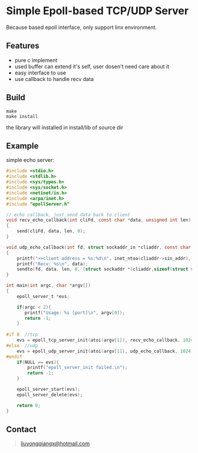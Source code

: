 # Simple Epoll-based  TCP/UDP Server
Because based epoll interface, only support linx environment.
## Features
- pure c implement
- used buffer can extend it's self, user dosen't need care about it
- easy interface to use
- use callback to handle recv data

## Build
``` shell
make
make install
```
the library will installed in install/lib of source dir

## Example
simple echo server:
``` c
#include <stdio.h>
#include <stdlib.h>
#include <sys/types.h>
#include <sys/socket.h>
#include <netinet/in.h>
#include <arpa/inet.h>
#include "epollServer.h"

// echo callback, just send data back to client
void recv_echo_callback(int cliFd, const char *data, unsigned int len)
{
    send(cliFd, data, len, 0);
}

void udp_echo_callback(int fd, struct sockaddr_in *cliaddr, const char *data, unsigned int len)
{
    printf(">>client address = %s:%d\n", inet_ntoa(cliaddr->sin_addr), ntohs(cliaddr->sin_port));
    printf("Recv: %s\n", data);
    sendto(fd, data, len, 0, (struct sockaddr *)cliaddr,sizeof(struct sockaddr_in)); 
}

int main(int argc, char *argv[])
{
    epoll_server_t *evs;

    if(argc < 2){
       printf("Usage: %s [port]\n", argv[0]);
       return -1;                              
    }
    
#if 0  //tcp
    evs = epoll_tcp_server_init(atoi(argv[1]), recv_echo_callback, 1024); 
#else  //udp
    evs = epoll_udp_server_init(atoi(argv[1]), udp_echo_callback, 1024);
#endif
    if(NULL == evs){
        printf("epoll_server_init failed.\n");
        return -1;
    }

    epoll_server_start(evs);
    epoll_server_delete(evs);

    return 0;
}


```

## Contact
> liuyongqiangx@hotmail.com
